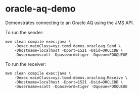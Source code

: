 # oracle-aq-demo

Demonstrates connecting to an Oracle AQ using the JMS API.

To run the sender:

    mvn clean compile exec:java \
        -Dexec.mainClass=xyz.tomd.demos.oracleaq.Send \
        -Dhostname=localhost -Dport=1521 -Dsid=ORCLCDB \
        -Dusername=scott -Dpassword=tiger -Dqueue=FOOQUEUE

To run the receiver:

    mvn clean compile exec:java \
        -Dexec.mainClass=xyz.tomd.demos.oracleaq.Receive \
        -Dhostname=localhost -Dport=1521 -Dsid=ORCLCDB \
        -Dusername=scott -Dpassword=tiger -Dqueue=FOOQUEUE


